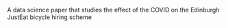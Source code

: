 A data science paper that studies the effect of the COVID on the Edinburgh JustEat bicycle hiring scheme

